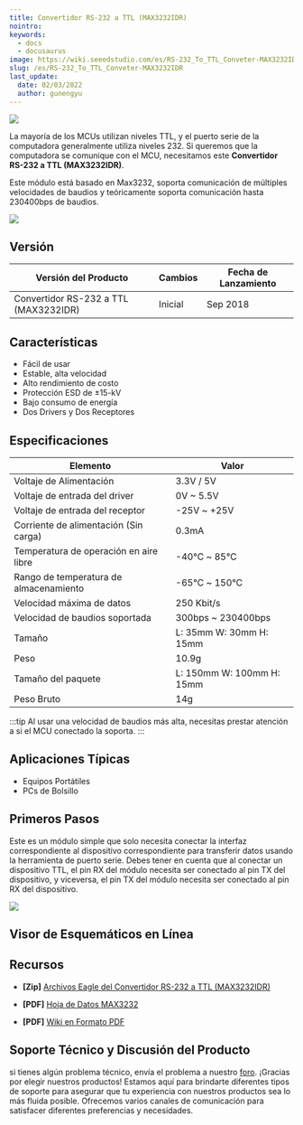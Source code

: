 ```yaml
---
title: Convertidor RS-232 a TTL (MAX3232IDR)
nointro:
keywords:
  - docs
  - docusaurus
image: https://wiki.seeedstudio.com/es/RS-232_To_TTL_Conveter-MAX3232IDR/
slug: /es/RS-232_To_TTL_Conveter-MAX3232IDR
last_update:
  date: 02/03/2022
  author: gunengyu
---
```


![](https://files.seeedstudio.com/wiki/RS-232_To_TTL_Conveter-MAX3232IDR/img/main.jpg)

La mayoría de los MCUs utilizan niveles TTL, y el puerto serie de la computadora generalmente utiliza niveles 232. Si queremos que la computadora se comunique con el MCU, necesitamos este **Convertidor RS-232 a TTL (MAX3232IDR)**.


Este módulo está basado en Max3232, soporta comunicación de múltiples velocidades de baudios y teóricamente soporta comunicación hasta 230400bps de baudios.


<p style={{}}><a href="https://www.seeedstudio.com/RS-232-To-TTL-Conveter-MAX3232IDR-p-2851.html" target="_blank"><img src="https://files.seeedstudio.com/wiki/Seeed-WiKi/docs/images/300px-Get_One_Now_Banner-ragular.png" /></a></p>


## Versión

| Versión del Producto  | Cambios                                                                                               | Fecha de Lanzamiento |
|------------------|-------------------------------------------------------------------------------------------------------|---------------|
| Convertidor RS-232 a TTL (MAX3232IDR) | Inicial                                                                                               | Sep 2018      |


## Características 

- Fácil de usar
- Estable, alta velocidad
- Alto rendimiento de costo
- Protección ESD de ±15-kV
- Bajo consumo de energía
- Dos Drivers y Dos Receptores


## Especificaciones

|Elemento|Valor|
|---|---|
|Voltaje de Alimentación|3.3V / 5V|
|Voltaje de entrada del driver|0V ~ 5.5V|
|Voltaje de entrada del receptor|-25V ~ +25V|
|Corriente de alimentación (Sin carga)|0.3mA|
|Temperatura de operación en aire libre|-40℃ ~ 85℃|
|Rango de temperatura de almacenamiento|-65℃ ~ 150℃|
|Velocidad máxima de datos|250 Kbit/s|
|Velocidad de baudios soportada|300bps ~ 230400bps|
|Tamaño|L: 35mm W: 30mm H: 15mm| 
|Peso|10.9g|
|Tamaño del paquete|L: 150mm W: 100mm H: 15mm|
|Peso Bruto|14g|


:::tip
        Al usar una velocidad de baudios más alta, necesitas prestar atención a si el MCU conectado la soporta.
:::

## Aplicaciones Típicas

- Equipos Portátiles
- PCs de Bolsillo

## Primeros Pasos

Este es un módulo simple que solo necesita conectar la interfaz correspondiente al dispositivo correspondiente para transferir datos usando la herramienta de puerto serie. Debes tener en cuenta que al conectar un dispositivo TTL, el pin RX del módulo necesita ser conectado al pin TX del dispositivo, y viceversa, el pin TX del módulo necesita ser conectado al pin RX del dispositivo.


![](https://files.seeedstudio.com/wiki/RS-232_To_TTL_Conveter-MAX3232IDR/img/connect.jpg)


## Visor de Esquemáticos en Línea

<div className="altium-ecad-viewer" data-project-src="https://files.seeedstudio.com/wiki/RS-232_To_TTL_Conveter-MAX3232IDR/res/RS232%20to%20TTL%20Converter%20(MAX3232IDR).zip" style={{borderRadius: '0px 0px 4px 4px', height: 500, borderStyle: 'solid', borderWidth: 1, borderColor: 'rgb(241, 241, 241)', overflow: 'hidden', maxWidth: 1280, maxHeight: 700, boxSizing: 'border-box'}}>
</div>


## Recursos

- **[Zip]** [Archivos Eagle del Convertidor RS-232 a TTL (MAX3232IDR)](https://files.seeedstudio.com/wiki/RS-232_To_TTL_Conveter-MAX3232IDR/res/RS232%20to%20TTL%20Converter%20(MAX3232IDR).zip)

- **[PDF]** [Hoja de Datos MAX3232](https://files.seeedstudio.com/wiki/RS-232_To_TTL_Conveter-MAX3232IDR/res/Max3232.pdf)

- **[PDF]** [Wiki en Formato PDF](https://files.seeedstudio.com/wiki/RS-232_To_TTL_Conveter-MAX3232IDR/res/RS-232_To_TTL_Conveter-MAX3232IDR.pdf)


## Soporte Técnico y Discusión del Producto
si tienes algún problema técnico, envía el problema a nuestro [foro](http://forum.seeedstudio.com/). 
¡Gracias por elegir nuestros productos! Estamos aquí para brindarte diferentes tipos de soporte para asegurar que tu experiencia con nuestros productos sea lo más fluida posible. Ofrecemos varios canales de comunicación para satisfacer diferentes preferencias y necesidades.

<div class="button_tech_support_container">
<a href="https://forum.seeedstudio.com/" class="button_forum"></a> 
<a href="https://www.seeedstudio.com/contacts" class="button_email"></a>
</div>

<div class="button_tech_support_container">
<a href="https://discord.gg/eWkprNDMU7" class="button_discord"></a> 
<a href="https://github.com/Seeed-Studio/wiki-documents/discussions/69" class="button_discussion"></a>
</div>